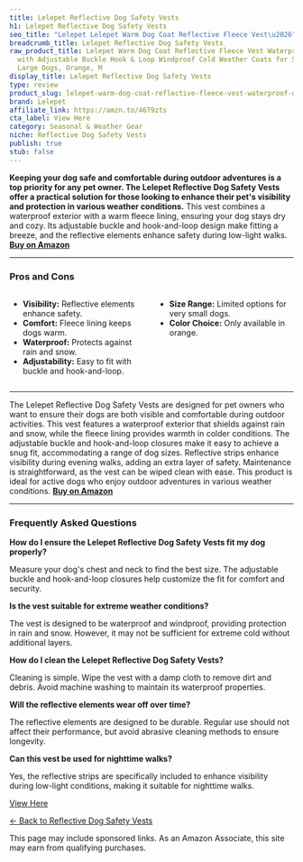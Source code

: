 ```yaml
---
title: Lelepet Reflective Dog Safety Vests
h1: Lelepet Reflective Dog Safety Vests
seo_title: "Lelepet Lelepet Warm Dog Coat Reflective Fleece Vest\u2026"
breadcrumb_title: Lelepet Reflective Dog Safety Vests
raw_product_title: Lelepet Warm Dog Coat Reflective Fleece Vest Waterproof Dog Jacket
  with Adjustable Buckle Hook & Loop Windproof Cold Weather Coats for Small Medium
  Large Dogs, Orange, M
display_title: Lelepet Reflective Dog Safety Vests
type: review
product_slug: lelepet-warm-dog-coat-reflective-fleece-vest-waterproof-dog-jacket-with-d124045f
brand: Lelepet
affiliate_link: https://amzn.to/46T9zts
cta_label: View Here
category: Seasonal & Weather Gear
niche: Reflective Dog Safety Vests
publish: true
stub: false
---
```


<div id="intro" class="full-width">
  <p><strong>Keeping your dog safe and comfortable during outdoor adventures is a top priority for any pet owner. The Lelepet Reflective Dog Safety Vests offer a practical solution for those looking to enhance their pet's visibility and protection in various weather conditions.</strong> This vest combines a waterproof exterior with a warm fleece lining, ensuring your dog stays dry and cozy. Its adjustable buckle and hook-and-loop design make fitting a breeze, and the reflective elements enhance safety during low-light walks. <a href="https://amzn.to/46T9zts" rel="nofollow sponsored noopener" target="_blank"><strong>Buy on Amazon</strong></a></p>
</div>

<hr />
<h3 id="pros-cons">Pros and Cons</h3>
<div class="pc-grid" style="display:grid;grid-template-columns:1fr 1fr;gap:16px;">
  <ul>
    <li><strong>Visibility:</strong> Reflective elements enhance safety.</li>
    <li><strong>Comfort:</strong> Fleece lining keeps dogs warm.</li>
    <li><strong>Waterproof:</strong> Protects against rain and snow.</li>
    <li><strong>Adjustability:</strong> Easy to fit with buckle and hook-and-loop.</li>
  </ul>
  <ul>
    <li><strong>Size Range:</strong> Limited options for very small dogs.</li>
    <li><strong>Color Choice:</strong> Only available in orange.</li>
  </ul>
</div>
<hr />

<div class="full-width">
  <p>The Lelepet Reflective Dog Safety Vests are designed for pet owners who want to ensure their dogs are both visible and comfortable during outdoor activities. This vest features a waterproof exterior that shields against rain and snow, while the fleece lining provides warmth in colder conditions. The adjustable buckle and hook-and-loop closures make it easy to achieve a snug fit, accommodating a range of dog sizes. Reflective strips enhance visibility during evening walks, adding an extra layer of safety. Maintenance is straightforward, as the vest can be wiped clean with ease. This product is ideal for active dogs who enjoy outdoor adventures in various weather conditions. <a href="https://amzn.to/46T9zts" rel="nofollow sponsored noopener" target="_blank"><strong>Buy on Amazon</strong></a></p>
</div>

<hr />
<h3 id="faqs">Frequently Asked Questions</h3>

<p><strong>How do I ensure the Lelepet Reflective Dog Safety Vests fit my dog properly?</strong></p>
<p>Measure your dog's chest and neck to find the best size. The adjustable buckle and hook-and-loop closures help customize the fit for comfort and security.</p>

<p><strong>Is the vest suitable for extreme weather conditions?</strong></p>
<p>The vest is designed to be waterproof and windproof, providing protection in rain and snow. However, it may not be sufficient for extreme cold without additional layers.</p>

<p><strong>How do I clean the Lelepet Reflective Dog Safety Vests?</strong></p>
<p>Cleaning is simple. Wipe the vest with a damp cloth to remove dirt and debris. Avoid machine washing to maintain its waterproof properties.</p>

<p><strong>Will the reflective elements wear off over time?</strong></p>
<p>The reflective elements are designed to be durable. Regular use should not affect their performance, but avoid abrasive cleaning methods to ensure longevity.</p>

<p><strong>Can this vest be used for nighttime walks?</strong></p>
<p>Yes, the reflective strips are specifically included to enhance visibility during low-light conditions, making it suitable for nighttime walks.</p>
<p><a class="btn" href="https://amzn.to/46T9zts" target="_blank" rel="nofollow sponsored noopener">View Here</a></p>
<p><a href="/roundups/seasonal-weather-gear/reflective-dog-safety-vests/">← Back to Reflective Dog Safety Vests</a></p>
<aside class="disclosure">This page may include sponsored links. As an Amazon Associate, this site may earn from qualifying purchases.</aside>
